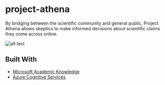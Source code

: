 # project-athena

By bridging between the scientific community and general public, Project Athena allows skeptics to make informed decisions about scientific claims they come across online.

![alt text](https://ibb.co/zPnTMqV)

## Built With

* [Microsoft Academic Knowledge](https://azure.microsoft.com/en-us/services/cognitive-services/academic-knowledge/)
* [Azure Cognitive Services](https://azure.microsoft.com/en-ca/services/cognitive-services/)
